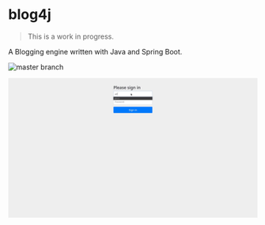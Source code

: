 # blog4j

> This is a work in progress.

A Blogging engine written with Java and Spring Boot.

![master branch](https://github.com/action-server/blog4j/actions/workflows/ci.yml/badge.svg)

![](.github/asset/preview.gif)
